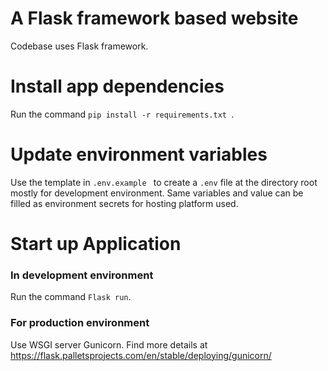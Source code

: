 # A Flask framework based website

Codebase uses Flask framework.

# Install app dependencies

Run the command ```pip install -r requirements.txt ```.

# Update environment variables

Use the template in ```.env.example ``` to create a ```.env``` file at the directory root mostly for development environment. Same variables and value can be filled as environment secrets for hosting platform used.

# Start up Application

### In development  environment 

Run the command ``` Flask run ```.

### For production environment 

Use WSGI server Gunicorn. Find more details at https://flask.palletsprojects.com/en/stable/deploying/gunicorn/



